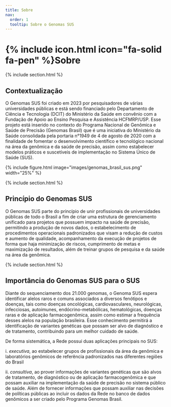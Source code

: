 ```yaml
---
title: Sobre
nav:
  order: 1
  tooltip: Sobre o Genomas SUS
---
```


# {% include icon.html icon="fa-solid fa-pen" %}**Sobre**

{% include section.html %}

## **Contextualização**

O Genomas SUS foi criado em 2023 por pesquisadores de várias universidades públicas e está sendo financiado pelo Departamento de Ciência e Tecnologia (DCIT) do Ministério da Saúde em convênio com a Fundação de Apoio ao Ensino Pesquisa e Assistência HCFMRP/USP.  Esse projeto está inserido no contexto do Programa Nacional de Genômica e Saúde de Precisão (Genomas Brasil) que é uma iniciativa do Ministério da Saúde consolidada pela portaria n°1949 de 4 de agosto de 2020 com a finalidade de fomentar o desenvolvimento científico e tecnológico nacional na área da genômica e da saúde de precisão, assim como estabelecer modelos práticos e suscetíveis de implementação no Sistema Único de Saúde (SUS).

{% include figure.html image="images/genomas_brasil_sus.png" width="25%" %} 

{% include section.html %}

## **Princípio do Genomas SUS**

O Genomas SUS parte do princípio de unir profissionais de universidades públicas de todo o Brasil a fim de criar uma estrutura de gerenciamento unificado para projetos que possuem impacto na saúde de precisão, permitindo a produção de novos dados, o estabelecimento de procedimentos operacionais padronizados que visam a redução de custos e aumento de qualidade, acompanhamento da execução de projetos de forma que haja minimização de riscos, cumprimento de metas e maximização de resultados, além de treinar grupos de pesquisa e da saúde na área da genômica.

{% include section.html %}

## **Importância do Genomas SUS para o SUS**

Diante do sequenciamento dos 21.000 genomas, o Genoma SUS espera identificar alelos raros e comuns associados a diversos fenótipos e doenças, tais como doenças oncológicas, cardiovasculares, neurológicas, infecciosas, autoimunes, endócrino-metabólicas, hematológicas, doenças raras e de aplicação farmacogenômica, assim como estimar a frequência desses alelos na população brasileira. Esse conhecimento permitirá a identificação de variantes genéticas que possam ser alvo de diagnóstico e de tratamento, contribuindo para um melhor cuidado de saúde.

De forma sistemática, a Rede possui duas aplicações principais no SUS: 

i. *executiva*, ao estabelecer grupos de profissionais da área da genômica e laboratórios genômicos de referência padronizados nas diferentes regiões do Brasil

ii. *consultiva*, ao prover informações de variantes genéticas que são alvos de tratamento, de diagnóstico ou de aplicação farmacogenômica e que possam auxiliar na implementação da saúde de precisão no sistema público de saúde. Além de fornecer informações que possam auxiliar nas decisões de políticas públicas ao incluir os dados da Rede no banco de dados genômicos a ser criado pelo Programa Genomas Brasil.


